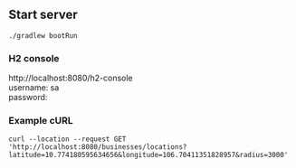 ## Start server

```shell
./gradlew bootRun
```

### H2 console

http://localhost:8080/h2-console
<br/>
username: sa
<br/>
password: <empty>

### Example cURL

```shell
curl --location --request GET 'http://localhost:8080/businesses/locations?latitude=10.774180595634656&longitude=106.70411351828957&radius=3000'
```